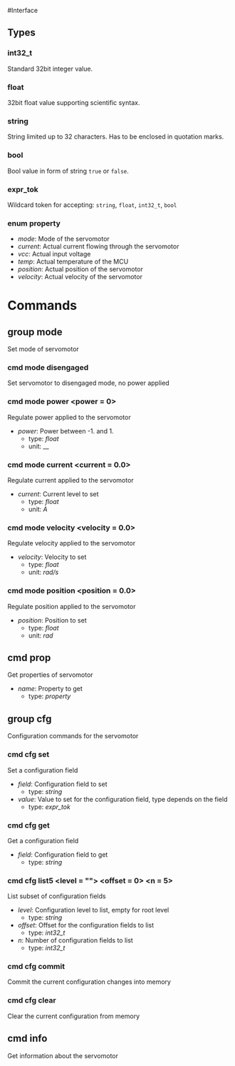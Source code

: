 #Interface

## Types
### int32_t
Standard 32bit integer value.
### float
32bit float value supporting scientific syntax.
### string
String limited up to 32 characters. Has to be enclosed in quotation marks.
### bool
Bool value in form of string `true` or `false`.
### expr_tok
Wildcard token for accepting: `string`, `float`, `int32_t`, `bool`

<!-- GEN BEGIN HERE -->
### enum property

 - _mode_: Mode of the servomotor
 - _current_: Actual current flowing through the servomotor
 - _vcc_: Actual input voltage
 - _temp_: Actual temperature of the MCU
 - _position_: Actual position of the servomotor
 - _velocity_: Actual velocity of the servomotor

Commands
========
## group mode

Set mode of servomotor

### cmd mode disengaged

Set servomotor to disengaged mode, no power applied

### cmd mode power <power = 0>

Regulate power applied to the servomotor

- _power_: Power between -1. and 1.
  - type: _float_
  - unit: __
### cmd mode current <current = 0.0>

Regulate current applied to the servomotor

- _current_: Current level to set
  - type: _float_
  - unit: _A_
### cmd mode velocity <velocity = 0.0>

Regulate velocity applied to the servomotor

- _velocity_: Velocity to set
  - type: _float_
  - unit: _rad/s_
### cmd mode position <position = 0.0>

Regulate position applied to the servomotor

- _position_: Position to set
  - type: _float_
  - unit: _rad_
## cmd prop <name>

Get properties of servomotor

- _name_: Property to get
  - type: _property_
## group cfg

Configuration commands for the servomotor

### cmd cfg set <field> <value>

Set a configuration field

- _field_: Configuration field to set
  - type: _string_
- _value_: Value to set for the configuration field, type depends on the field
  - type: _expr_tok_
### cmd cfg get <field>

Get a configuration field

- _field_: Configuration field to get
  - type: _string_
### cmd cfg list5 <level = ""> <offset = 0> <n = 5>

List subset of configuration fields

- _level_: Configuration level to list, empty for root level
  - type: _string_
- _offset_: Offset for the configuration fields to list
  - type: _int32_t_
- _n_: Number of configuration fields to list
  - type: _int32_t_
### cmd cfg commit

Commit the current configuration changes into memory

### cmd cfg clear

Clear the current configuration from memory

## cmd info

Get information about the servomotor
